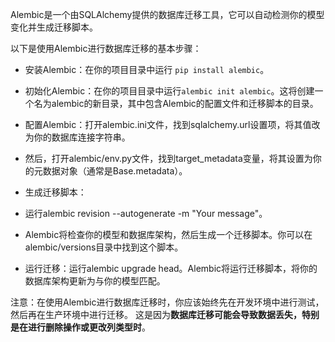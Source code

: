 Alembic是一个由SQLAlchemy提供的数据库迁移工具，它可以自动检测你的模型变化并生成迁移脚本。

以下是使用Alembic进行数据库迁移的基本步骤：

- 安装Alembic：在你的项目目录中运行 `pip install alembic`。

- 初始化Alembic：在你的项目目录中运行`alembic init alembic`。这将创建一个名为alembic的新目录，其中包含Alembic的配置文件和迁移脚本的目录。

- 配置Alembic：打开alembic.ini文件，找到sqlalchemy.url设置项，将其值改为你的数据库连接字符串。
- 然后，打开alembic/env.py文件，找到target_metadata变量，将其设置为你的元数据对象（通常是Base.metadata）。

- 生成迁移脚本：
- 运行alembic revision --autogenerate -m "Your message"。
- Alembic将检查你的模型和数据库架构，然后生成一个迁移脚本。你可以在alembic/versions目录中找到这个脚本。
- 运行迁移：运行alembic upgrade head。Alembic将运行迁移脚本，将你的数据库架构更新为与你的模型匹配。

注意：在使用Alembic进行数据库迁移时，你应该始终先在开发环境中进行测试，然后再在生产环境中进行迁移。
这是因为**数据库迁移可能会导致数据丢失，特别是在进行删除操作或更改列类型时**。